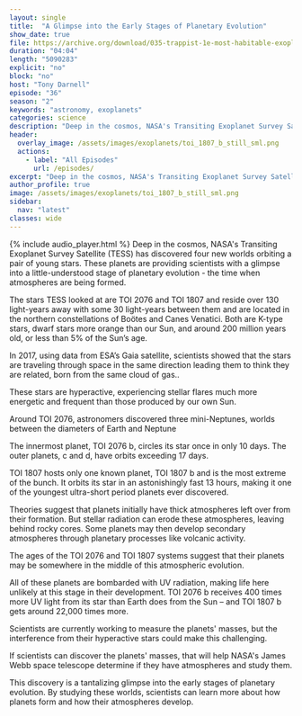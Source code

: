```yaml
---
layout: single
title:  "A Glimpse into the Early Stages of Planetary Evolution"
show_date: true
file: https://archive.org/download/035-trappist-1e-most-habitable-exoplanet-final_202309/035_TRAPPIST-1eMostHabitableExoplanet_final.mp3
duration: "04:04"
length: "5090283"
explicit: "no"
block: "no"
host: "Tony Darnell"
episode: "36"
season: "2"
keywords: "astronomy, exoplanets"
categories: science
description: "Deep in the cosmos, NASA's Transiting Exoplanet Survey Satellite (TESS) has discovered four new worlds orbiting a pair of young stars. These planets are providing scientists with a glimpse into a little-understood stage of planetary evolution - the time when atmospheres are being formed."
header:
  overlay_image: /assets/images/exoplanets/toi_1807_b_still_sml.png
  actions:
    - label: "All Episodes"
      url: /episodes/
excerpt: "Deep in the cosmos, NASA's Transiting Exoplanet Survey Satellite (TESS) has discovered four new worlds orbiting a pair of young stars. These planets are providing scientists with a glimpse into a little-understood stage of planetary evolution - the time when atmospheres are being formed."
author_profile: true
image: /assets/images/exoplanets/toi_1807_b_still_sml.png
sidebar: 
  nav: "latest"
classes: wide
---
```


{% include audio_player.html %} 
Deep in the cosmos, NASA's Transiting Exoplanet Survey Satellite (TESS) has discovered four new worlds orbiting a pair of young stars. These planets are providing scientists with a glimpse into a little-understood stage of planetary evolution - the time when atmospheres are being formed.

The stars TESS looked at are TOI 2076 and TOI 1807 and reside over 130 light-years away with some 30 light-years between them and are located in the northern constellations of Boötes and Canes Venatici. Both are K-type stars, dwarf stars more orange than our Sun, and around 200 million years old, or less than 5% of the Sun’s age. 

In 2017, using data from ESA’s Gaia satellite, scientists showed that the stars are traveling through space in the same direction leading them to think they are related, born from the same cloud of gas..

These stars are hyperactive, experiencing stellar flares much more energetic and frequent than those produced by our own Sun.

Around TOI 2076, astronomers discovered three mini-Neptunes, worlds between the diameters of Earth and Neptune

The innermost planet, TOI 2076 b, circles its star once in only 10 days. The outer planets, c and d, have orbits exceeding 17 days.

TOI 1807 hosts only one known planet, TOI 1807 b and is the most extreme of the bunch. It orbits its star in an astonishingly fast 13 hours, making it one of the youngest ultra-short period planets ever discovered.

Theories suggest that planets initially have thick atmospheres left over from their formation. But stellar radiation can erode these atmospheres, leaving behind rocky cores. Some planets may then develop secondary atmospheres through planetary processes like volcanic activity.

The ages of the TOI 2076 and TOI 1807 systems suggest that their planets may be somewhere in the middle of this atmospheric evolution.

All of these planets are bombarded with UV radiation, making life here unlikely at this stage in their development.  TOI 2076 b receives 400 times more UV light from its star than Earth does from the Sun – and TOI 1807 b gets around 22,000 times more.

Scientists are currently working to measure the planets' masses, but the interference from their hyperactive stars could make this challenging.

If scientists can discover the planets' masses, that will help NASA's James Webb space telescope determine if they have atmospheres and study them.

This discovery is a tantalizing glimpse into the early stages of planetary evolution. By studying these worlds, scientists can learn more about how planets form and how their atmospheres develop.
